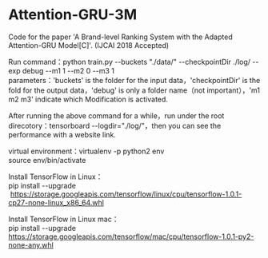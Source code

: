 # Attention-GRU-3M
Code for the paper 'A Brand-level Ranking System with the Adapted Attention-GRU Model[C]'. (IJCAI 2018 Accepted)

Run command：python train.py --buckets "./data/" --checkpointDir ./log/ --exp debug --m1 1 --m2 0 --m3 1  
parameters：'buckets' is the folder for the input data，'checkpointDir' is the fold for the output data，'debug' is only a folder name（not important），'m1 m2 m3' indicate which Modification is activated.  
  
After running the above command for a while，run under the root direcotory：tensorboard --logdir="./log/"，then you can see the performance with a website link.  
  
virtual environment：virtualenv -p python2 env  
source env/bin/activate  
  
Install TensorFlow in Linux：  
pip install --upgrade  https://storage.googleapis.com/tensorflow/linux/cpu/tensorflow-1.0.1-cp27-none-linux_x86_64.whl  
  
Install TensorFlow in Linux mac：  
pip install --upgrade  https://storage.googleapis.com/tensorflow/mac/cpu/tensorflow-1.0.1-py2-none-any.whl  
